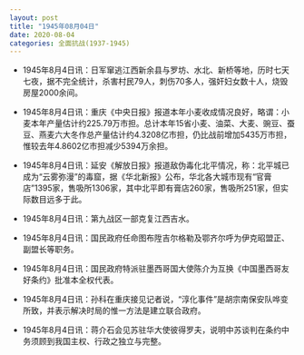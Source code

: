 ```yaml
---
layout: post
title: "1945年08月04日"
date: 2020-08-04
categories: 全面抗战(1937-1945)
---
```


<meta name="referrer" content="no-referrer" />

- 1945年8月4日讯：日军窜逃江西新余县与罗坊、水北、新桥等地，历时七天七夜，据不完全统计，杀害村民79人，刺伤70多人，强奸妇女数十人，烧毁房屋2000余间。 

- 1945年8月4日讯：重庆《中央日报》报道本年小麦收成情况良好，略谓：小麦本年产量估计约225.79万市担。总计本年15省小麦、油菜、大麦、豌豆、蚕豆、燕麦六大冬作总产量估计约4.3208亿市担，仍比战前增加5435万市担，惟较去年4.8602亿市担减少5394万余担。 

- 1945年8月4日讯：延安《解放日报》报道敌伪毒化北平情况，称：北平城已成为“云雾弥漫”的毒窟，据《华北新报》公布，华北各大城市现有“官膏店”1395家，售吸所1306家，其中北平即有膏店260家，售吸所251家，但实际数目远多于此。 

- 1945年8月4日讯：第九战区一部克复江西吉水。 

- 1945年8月4日讯：国民政府任命图布陞吉尔格勒及鄂齐尔呼为伊克昭盟正、副盟长等职务。 

- 1945年8月4日讯：国民政府特派驻墨西哥国大使陈介为互换《中国墨西哥友好条约》批准本全权代表。 

- 1945年8月4日讯：孙科在重庆接见记者说，“淳化事件”是胡宗南保安队哗变所致，并表示解决时局的惟一方法是建立联合政府。 

- 1945年8月4日讯：蒋介石会见苏驻华大使彼得罗夫，说明中苏谈判在条约中务须顾到我国主权、行政之独立与完整。 

